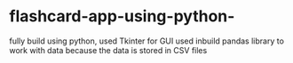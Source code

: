 # flashcard-app-using-python-
fully build using python, used Tkinter for GUI
used inbuild pandas library to work with data because the data is stored in CSV files
